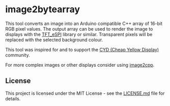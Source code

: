 # image2bytearray

This tool converts an image into an Arduino compatible C++ array of 16-bit RGB pixel values. The output array can be used to render the image to displays with the <a href="https://github.com/Bodmer/TFT_eSPI">TFT_eSPI</a> library or similar. Transparent pixels will be replaced with the selected background colour.

This tool was inspired for and to support the <a href="https://github.com/witnessmenow/ESP32-Cheap-Yellow-Display">CYD (Cheap Yellow Display)</a> community.

For more complex images or other displays consider using [image2cpp](https://javl.github.io/image2cpp/).

## License

This project is licensed under the MIT License - see the [LICENSE.md](LICENSE.md) file for details.